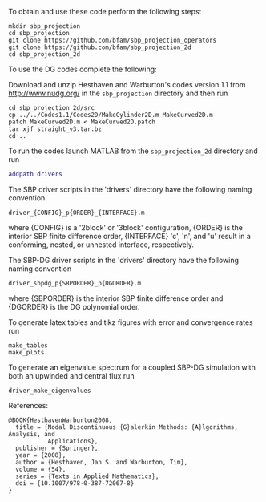 To obtain and use these code perform the following steps:

```
mkdir sbp_projection
cd sbp_projection
git clone https://github.com/bfam/sbp_projection_operators
git clone https://github.com/bfam/sbp_projection_2d
cd sbp_projection_2d
```
To use the DG codes complete the following:

Download and unzip Hesthaven and Warburton's codes version 1.1 from
<http://www.nudg.org/> in the `sbp_projection` directory and then run

```
cd sbp_projection_2d/src
cp ../../Codes1.1/Codes2D/MakeCylinder2D.m MakeCurved2D.m
patch MakeCurved2D.m < MakeCurved2D.patch
tar xjf straight_v3.tar.bz
cd ..
```

To run the codes launch MATLAB from the `sbp_projection_2d` directory and run

```matlab
addpath drivers
```

The SBP driver scripts in the 'drivers' directory have the following naming
convention
```
driver_{CONFIG}_p{ORDER}_{INTERFACE}.m
```
where {CONFIG} is a '2block' or '3block' configuration, {ORDER} is the interior
SBP finite difference order, {INTERFACE} 'c', 'n', and 'u' result in
a conforming, nested, or unnested interface, respectively.

The SBP-DG driver scripts in the 'drivers' directory have the following naming
convention
```
driver_sbpdg_p{SBPORDER}_p{DGORDER}.m
```
where {SBPORDER} is the interior SBP finite difference order and {DGORDER} is
the DG polynomial order.

To generate latex tables and tikz figures with error and convergence rates run
```
make_tables
make_plots
```

To generate an eigenvalue spectrum for a coupled SBP-DG simulation with both an
upwinded and central flux run
```
driver_make_eigenvalues
```

References:
```
@BOOK{HesthavenWarburton2008,
  title = {Nodal Discontinuous {G}alerkin Methods: {A}lgorithms, Analysis, and
           Applications},
  publisher = {Springer},
  year = {2008},
  author = {Hesthaven, Jan S. and Warburton, Tim},
  volume = {54},
  series = {Texts in Applied Mathematics},
  doi = {10.1007/978-0-387-72067-8}
}
```
